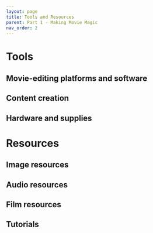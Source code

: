 ```yaml
---
layout: page
title: Tools and Resources
parent: Part 1 - Making Movie Magic
nav_order: 2
---
```

# Tools
## Movie-editing platforms and software
## Content creation
## Hardware and supplies

# Resources
## Image resources
## Audio resources
## Film resources
## Tutorials
